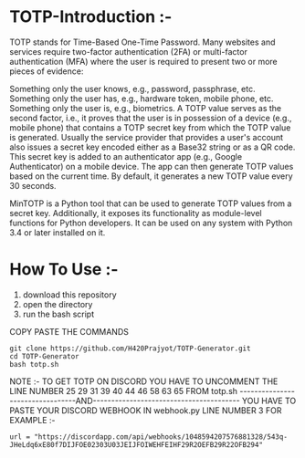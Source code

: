 # TOTP-Introduction :-

TOTP stands for Time-Based One-Time Password. Many websites and services require two-factor authentication (2FA) or multi-factor authentication (MFA) where the user is required to present two or more pieces of evidence:

Something only the user knows, e.g., password, passphrase, etc.
Something only the user has, e.g., hardware token, mobile phone, etc.
Something only the user is, e.g., biometrics.
A TOTP value serves as the second factor, i.e., it proves that the user is in possession of a device (e.g., mobile phone) that contains a TOTP secret key from which the TOTP value is generated. Usually the service provider that provides a user's account also issues a secret key encoded either as a Base32 string or as a QR code. This secret key is added to an authenticator app (e.g., Google Authenticator) on a mobile device. The app can then generate TOTP values based on the current time. By default, it generates a new TOTP value every 30 seconds.

MinTOTP is a Python tool that can be used to generate TOTP values from a secret key. Additionally, it exposes its functionality as module-level functions for Python developers. It can be used on any system with Python 3.4 or later installed on it.


# How To Use :- 
1) download this repository
2) open the directory
3) run the bash script

COPY PASTE THE COMMANDS
```
git clone https://github.com/H420Prajyot/TOTP-Generator.git
cd TOTP-Generator
bash totp.sh
```
NOTE :- TO GET TOTP ON DISCORD YOU HAVE TO UNCOMMENT THE LINE NUMBER 
25
29
31
39
40
44
46
58
63
65
FROM totp.sh 
---------------------------------AND---------------------------------------- 
YOU HAVE TO PASTE YOUR DISCORD WEBHOOK IN webhook.py LINE NUMBER 3 
FOR EXAMPLE :- 
```
url = "https://discordapp.com/api/webhooks/1048594207576881328/543q-JHeLdq6xE80f7DIJFOE02303U03JEIJFOIWEHFEIHF29R2OEFB29R22OFB294"
```
